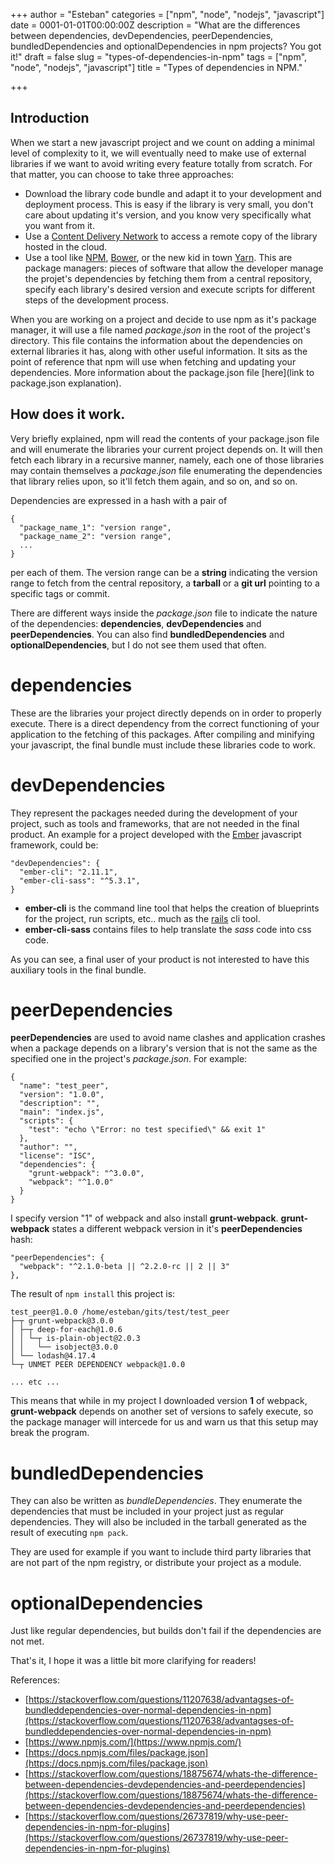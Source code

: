 +++
author = "Esteban"
categories = ["npm", "node", "nodejs", "javascript"]
date = 0001-01-01T00:00:00Z
description = "What are the differences between dependencies, devDependencies, peerDependencies, bundledDependencies and optionalDependencies in npm projects? You got it!"
draft = false
slug = "types-of-dependencies-in-npm"
tags = ["npm", "node", "nodejs", "javascript"]
title = "Types of dependencies in NPM."

+++


## Introduction

When we start a new javascript project and we count on adding a minimal level of complexity to it, we will eventually need to make use of external libraries if we want to avoid writing every feature totally from scratch. For that matter, you can choose to take three approaches:

  * Download the library code bundle and adapt it to your development and deployment process. This is easy if the library is very small, you don't care about updating it's version, and you know very specifically what you want from it.
  * Use a [Content Delivery Network](https://en.wikipedia.org/wiki/Content_delivery_network) to access a remote copy of the library hosted in the cloud.
  * Use a tool like [NPM](https://www.npmjs.com/), [Bower](https://bower.io/), or the new kid in town [Yarn](https://yarnpkg.com/en/). This are package managers: pieces of software that allow the developer manage the projet's dependencies by fetching them from a central repository, specify each library's desired version and execute scripts for different steps of the development process.


When you are working on a project and decide to use npm as it's package manager, it will use a file named *package.json* in the root of the project's directory. This file contains the information about the dependencies on external libraries it has, along with other useful information. It sits as the point of reference that npm will use when fetching and updating your dependencies. More information about the package.json file [here](link to package.json explanation).

## How does it work.

Very briefly explained, npm will read the contents of your package.json file and will enumerate the libraries your current project depends on. It will then fetch each library in a recursive manner, namely, each one of those libraries may contain themselves a *package.json* file enumerating the dependencies that library relies upon, so it'll fetch them again, and so on, and so on.

Dependencies are expressed in a hash with a pair of

```
{
  "package_name_1": "version range",
  "package_name_2": "version range",
  ...
}
```

per each of them. The version range can be a **string** indicating the version range to fetch from the central repository, a **tarball** or a **git url** pointing to a specific tags or commit.

There are different ways inside the *package.json* file to indicate the nature of the dependencies: **dependencies**, **devDependencies** and **peerDependencies**.
You can also find **bundledDependencies** and **optionalDependencies**, but I do not see them used that often.

# dependencies

These are the libraries your project directly depends on in order to properly execute. There is a direct dependency from the correct functioning of your application to the fetching of this packages. After compiling and minifying your javascript, the final bundle must include these libraries code to work.

# devDependencies

They represent the packages needed during the development of your project, such as tools and frameworks, that are not needed in the final product. An example for a project developed with the [Ember](https://www.emberjs.com/) javascript framework, could be:

```
"devDependencies": {
  "ember-cli": "2.11.1",
  "ember-cli-sass": "^5.3.1",
}
```

  * **ember-cli** is the command line tool that helps the creation of blueprints for the project, run scripts, etc.. much as the [rails](http://rubyonrails.org/) cli tool.
  * **ember-cli-sass** contains files to help translate the *sass* code into css code.

As you can see, a final user of your product is not interested to have this auxiliary tools in the final bundle.


# peerDependencies

**peerDependencies** are used to avoid name clashes and application crashes when a package depends on a library's version that is not the same as the specified one in the project's *package.json*. For example:

```
{
  "name": "test_peer",
  "version": "1.0.0",
  "description": "",
  "main": "index.js",
  "scripts": {
    "test": "echo \"Error: no test specified\" && exit 1"
  },
  "author": "",
  "license": "ISC",
  "dependencies": {
    "grunt-webpack": "^3.0.0",
    "webpack": "^1.0.0"
  }
}
```

I specify version "1" of webpack and also install **grunt-webpack**. **grunt-webpack** states a different webpack version in it's **peerDependencies** hash:

```
"peerDependencies": {
  "webpack": "^2.1.0-beta || ^2.2.0-rc || 2 || 3"
},
```

The result of `npm install` this project is:

```
test_peer@1.0.0 /home/esteban/gits/test/test_peer
├─┬ grunt-webpack@3.0.0
│ ├─┬ deep-for-each@1.0.6
│ │ └─┬ is-plain-object@2.0.3
│ │   └── isobject@3.0.0
│ └── lodash@4.17.4
└─┬ UNMET PEER DEPENDENCY webpack@1.0.0

... etc ...
```

This means that while in my project I downloaded version **1** of webpack, **grunt-webpack** depends on another set of versions to safely execute, so the package manager will intercede for us and warn us that this setup may break the program.


# bundledDependencies

They can also be written as *bundleDependencies*. They enumerate the dependencies that must be included in your project just as regular dependencies. They will also be included in the tarball generated as the result of executing `npm pack`.

They are used for example if you want to include third party libraries that are not part of the npm registry, or distribute your project as a module.

# optionalDependencies

Just like regular dependencies, but builds don't fail if the dependencies are not met.



That's it, I hope it was a little bit more clarifying for readers!

References:

- [https://stackoverflow.com/questions/11207638/advantagses-of-bundleddependencies-over-normal-dependencies-in-npm](https://stackoverflow.com/questions/11207638/advantagses-of-bundleddependencies-over-normal-dependencies-in-npm)
- [https://www.npmjs.com/](https://www.npmjs.com/)
- [https://docs.npmjs.com/files/package.json](https://docs.npmjs.com/files/package.json)
- [https://stackoverflow.com/questions/18875674/whats-the-difference-between-dependencies-devdependencies-and-peerdependencies](https://stackoverflow.com/questions/18875674/whats-the-difference-between-dependencies-devdependencies-and-peerdependencies)
- [https://stackoverflow.com/questions/26737819/why-use-peer-dependencies-in-npm-for-plugins](https://stackoverflow.com/questions/26737819/why-use-peer-dependencies-in-npm-for-plugins)

